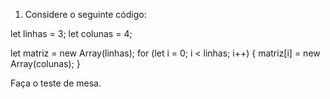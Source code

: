 1) Considere o seguinte código:

let linhas = 3;
let colunas = 4;

let matriz = new Array(linhas);
for (let i = 0; i < linhas; i++) {
  matriz[i] = new Array(colunas);
}

Faça o teste de mesa.



